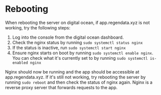 # Rebooting

When rebooting the server on digital ocean, if app.regendata.xyz is not working, try the following steps:
1. Log into the console from the digital ocean dashboard.
2. Check the nginx status by running `sudo systemctl status nginx`
3. If the status is inactive, run `sudo systemctl start nginx`
4. Ensure nginx starts on boot by running `sudo systemctl enable nginx`. You can check what it's currently set to by running `sudo systemctl is-enabled nginx`

Nginx should now be running and the app should be accessible at app.regendata.xyz. If it's still not working, try rebooting the server by running `sudo reboot` and then check the status of nginx again. Nginx is a reverse proxy server that forwards requests to the app. 